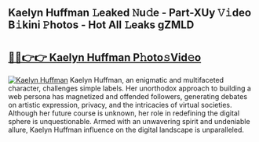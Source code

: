 ## Kaelyn Huffman 𝙻eaked 𝙽u𝚍e - Part-XUy 𝚅𝚒deo B𝚒kini 𝙿hotos - Hot All 𝙻eaks gZMLD

# <h2><a href="http://ld48oo1.urlbe.top/?page=Kaelyn+Huffman">🔗🔗👉👉 Kaelyn Huffman P𝚑oto𝚜Vid𝚎o</a></h2>

[![Kaelyn Huffman](https://i.imgur.com/eBuTRDB.gif)](http://ld48oo1.urlbe.top/?page=Kaelyn+Huffman)
Kaelyn Huffman, an enigmatic and multifaceted character, challenges simple labels. Her unorthodox approach to building a web persona has magnetized and offended followers, generating debates on artistic expression, privacy, and the intricacies of virtual societies. Although her future course is unknown, her role in redefining the digital sphere is unquestionable. Armed with an unwavering spirit and undeniable allure, Kaelyn Huffman influence on the digital landscape is unparalleled.
